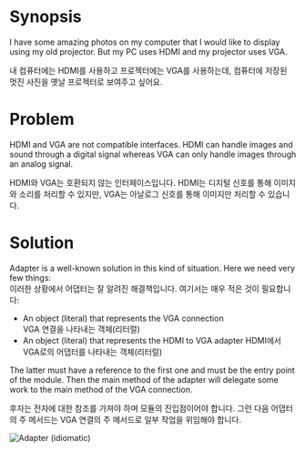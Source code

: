 # Synopsis

I have some amazing photos on my computer that I would like to display using my old projector. But my PC uses HDMI and my projector uses VGA.

내 컴퓨터에는 HDMI를 사용하고 프로젝터에는 VGA를 사용하는데, 컴퓨터에 저장된 멋진 사진을 옛날 프로젝터로 보여주고 싶어요.

# Problem

HDMI and VGA are not compatible interfaces. HDMI can handle images and sound through a digital signal whereas VGA can only handle images through an analog signal.

HDMI와 VGA는 호환되지 않는 인터페이스입니다. HDMI는 디지털 신호를 통해 이미지와 소리를 처리할 수 있지만, VGA는 아날로그 신호를 통해 이미지만 처리할 수 있습니다.

# Solution

Adapter is a well-known solution in this kind of situation. Here we need very few things:  
이러한 상황에서 어댑터는 잘 알려진 해결책입니다. 여기서는 매우 적은 것이 필요합니다:

  * An object (literal) that represents the VGA connection  
    VGA 연결을 나타내는 객체(리터럴)
  * An object (literal) that represents the HDMI to VGA adapter
    HDMI에서 VGA로의 어댑터를 나타내는 객체(리터럴)

The latter must have a reference to the first one and must be the entry point of the module. Then the main method of the adapter will delegate some work to the main method of the VGA connection.

후자는 전자에 대한 참조를 가져야 하며 모듈의 진입점이어야 합니다. 그런 다음 어댑터의 주 메서드는 VGA 연결의 주 메서드로 일부 작업을 위임해야 합니다.

![Adapter (idiomatic)](Adapter.png)

